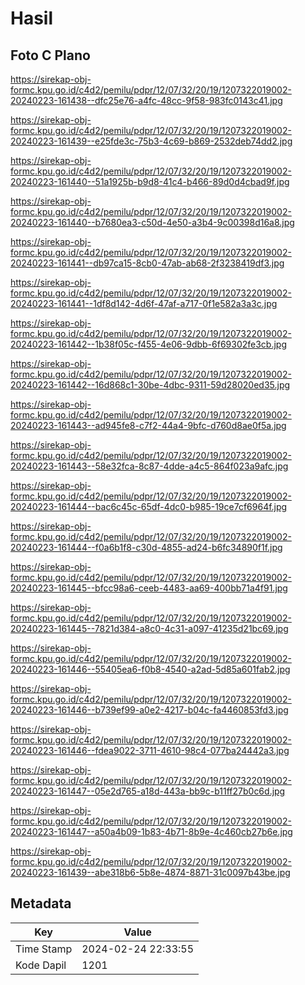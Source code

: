 # Hasil

## Foto C Plano

https://sirekap-obj-formc.kpu.go.id/c4d2/pemilu/pdpr/12/07/32/20/19/1207322019002-20240223-161438--dfc25e76-a4fc-48cc-9f58-983fc0143c41.jpg

https://sirekap-obj-formc.kpu.go.id/c4d2/pemilu/pdpr/12/07/32/20/19/1207322019002-20240223-161439--e25fde3c-75b3-4c69-b869-2532deb74dd2.jpg

https://sirekap-obj-formc.kpu.go.id/c4d2/pemilu/pdpr/12/07/32/20/19/1207322019002-20240223-161440--51a1925b-b9d8-41c4-b466-89d0d4cbad9f.jpg

https://sirekap-obj-formc.kpu.go.id/c4d2/pemilu/pdpr/12/07/32/20/19/1207322019002-20240223-161440--b7680ea3-c50d-4e50-a3b4-9c00398d16a8.jpg

https://sirekap-obj-formc.kpu.go.id/c4d2/pemilu/pdpr/12/07/32/20/19/1207322019002-20240223-161441--db97ca15-8cb0-47ab-ab68-2f3238419df3.jpg

https://sirekap-obj-formc.kpu.go.id/c4d2/pemilu/pdpr/12/07/32/20/19/1207322019002-20240223-161441--1df8d142-4d6f-47af-a717-0f1e582a3a3c.jpg

https://sirekap-obj-formc.kpu.go.id/c4d2/pemilu/pdpr/12/07/32/20/19/1207322019002-20240223-161442--1b38f05c-f455-4e06-9dbb-6f69302fe3cb.jpg

https://sirekap-obj-formc.kpu.go.id/c4d2/pemilu/pdpr/12/07/32/20/19/1207322019002-20240223-161442--16d868c1-30be-4dbc-9311-59d28020ed35.jpg

https://sirekap-obj-formc.kpu.go.id/c4d2/pemilu/pdpr/12/07/32/20/19/1207322019002-20240223-161443--ad945fe8-c7f2-44a4-9bfc-d760d8ae0f5a.jpg

https://sirekap-obj-formc.kpu.go.id/c4d2/pemilu/pdpr/12/07/32/20/19/1207322019002-20240223-161443--58e32fca-8c87-4dde-a4c5-864f023a9afc.jpg

https://sirekap-obj-formc.kpu.go.id/c4d2/pemilu/pdpr/12/07/32/20/19/1207322019002-20240223-161444--bac6c45c-65df-4dc0-b985-19ce7cf6964f.jpg

https://sirekap-obj-formc.kpu.go.id/c4d2/pemilu/pdpr/12/07/32/20/19/1207322019002-20240223-161444--f0a6b1f8-c30d-4855-ad24-b6fc34890f1f.jpg

https://sirekap-obj-formc.kpu.go.id/c4d2/pemilu/pdpr/12/07/32/20/19/1207322019002-20240223-161445--bfcc98a6-ceeb-4483-aa69-400bb71a4f91.jpg

https://sirekap-obj-formc.kpu.go.id/c4d2/pemilu/pdpr/12/07/32/20/19/1207322019002-20240223-161445--7821d384-a8c0-4c31-a097-41235d21bc69.jpg

https://sirekap-obj-formc.kpu.go.id/c4d2/pemilu/pdpr/12/07/32/20/19/1207322019002-20240223-161446--55405ea6-f0b8-4540-a2ad-5d85a601fab2.jpg

https://sirekap-obj-formc.kpu.go.id/c4d2/pemilu/pdpr/12/07/32/20/19/1207322019002-20240223-161446--b739ef99-a0e2-4217-b04c-fa4460853fd3.jpg

https://sirekap-obj-formc.kpu.go.id/c4d2/pemilu/pdpr/12/07/32/20/19/1207322019002-20240223-161446--fdea9022-3711-4610-98c4-077ba24442a3.jpg

https://sirekap-obj-formc.kpu.go.id/c4d2/pemilu/pdpr/12/07/32/20/19/1207322019002-20240223-161447--05e2d765-a18d-443a-bb9c-b11ff27b0c6d.jpg

https://sirekap-obj-formc.kpu.go.id/c4d2/pemilu/pdpr/12/07/32/20/19/1207322019002-20240223-161447--a50a4b09-1b83-4b71-8b9e-4c460cb27b6e.jpg

https://sirekap-obj-formc.kpu.go.id/c4d2/pemilu/pdpr/12/07/32/20/19/1207322019002-20240223-161439--abe318b6-5b8e-4874-8871-31c0097b43be.jpg


## Metadata

| Key        | Value               |
| ---------- | ------------------- |
| Time Stamp | 2024-02-24 22:33:55 |
| Kode Dapil | 1201                |



